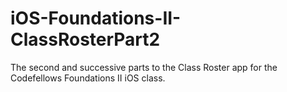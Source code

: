 iOS-Foundations-II-ClassRosterPart2
===================================

The second and successive parts to the Class Roster app for the Codefellows Foundations II iOS class.
